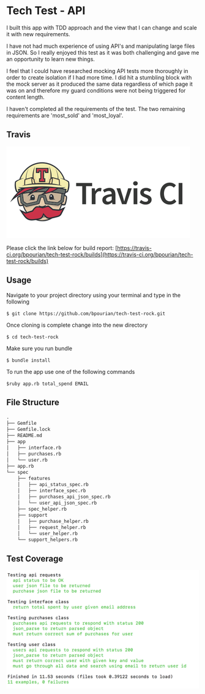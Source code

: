 # Tech Test - API

I built this app with TDD approach and the view that I can change and scale it with new requirements.

I have not had much experience of using API's and manipulating large files
in JSON. So I really enjoyed this test as it was both challenging and gave me
an opportunity to learn new things.

I feel that I could have researched mocking API tests more thoroughly in order
to create isolation if I had more time. I did hit a stumbling block with the mock server as it produced the same data regardless of which page it was on and
therefore my guard conditions were not being triggered for content length.

I haven't completed all the requirements of the test. The two remaining
requirements are 'most_sold' and 'most_loyal'.


## Travis

![Screenshot](./img/travis.png)

Please click the link below for build report:
[https://travis-ci.org/bpourian/tech-test-rock/builds](https://travis-ci.org/bpourian/tech-test-rock/builds)

## Usage
Navigate to your project directory using your terminal and type in the following
```
$ git clone https://github.com/bpourian/tech-test-rock.git
```
Once cloning is complete change into the new directory
```
$ cd tech-test-rock
```
Make sure you run bundle
```
$ bundle install
```
To run the app use one of the following commands  

```
$ruby app.rb total_spend EMAIL
```

## File Structure
```
.
├── Gemfile
├── Gemfile.lock
├── README.md
├── app
│   ├── interface.rb
│   ├── purchases.rb
│   └── user.rb
├── app.rb
└── spec
    ├── features
    │   ├── api_status_spec.rb
    │   ├── interface_spec.rb
    │   ├── purchases_api_json_spec.rb
    │   └── user_api_json_spec.rb
    ├── spec_helper.rb
    ├── support
    │   ├── purchase_helper.rb
    │   ├── request_helper.rb
    │   └── user_helper.rb
    └── support_helpers.rb
```

## Test Coverage

![Screenshot](./img/test.png)
